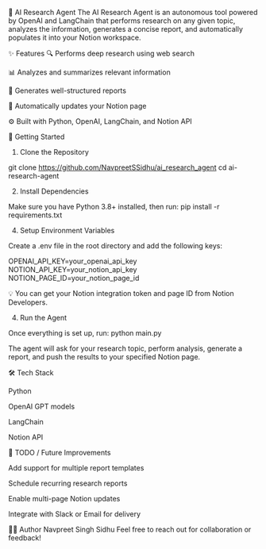 🧠 AI Research Agent
The AI Research Agent is an autonomous tool powered by OpenAI and LangChain that performs research on any given topic, analyzes the information, generates a concise report, and automatically populates it into your Notion workspace.

✨ Features
🔍 Performs deep research using web search

📊 Analyzes and summarizes relevant information

📝 Generates well-structured reports

🧾 Automatically updates your Notion page

⚙️ Built with Python, OpenAI, LangChain, and Notion API

🚀 Getting Started
1. Clone the Repository

git clone https://github.com/NavpreetSSidhu/ai_research_agent
cd ai-research-agent

2. Install Dependencies

Make sure you have Python 3.8+ installed, then run:
pip install -r requirements.txt

4. Setup Environment Variables

Create a .env file in the root directory and add the following keys:

OPENAI_API_KEY=your_openai_api_key
NOTION_API_KEY=your_notion_api_key
NOTION_PAGE_ID=your_notion_page_id

💡 You can get your Notion integration token and page ID from Notion Developers.

4. Run the Agent

Once everything is set up, run:
python main.py

The agent will ask for your research topic, perform analysis, generate a report, and push the results to your specified Notion page.

🛠 Tech Stack

Python

OpenAI GPT models

LangChain

Notion API

📌 TODO / Future Improvements

Add support for multiple report templates

Schedule recurring research reports

Enable multi-page Notion updates

Integrate with Slack or Email for delivery

🧑‍💻 Author
Navpreet Singh Sidhu
Feel free to reach out for collaboration or feedback!
